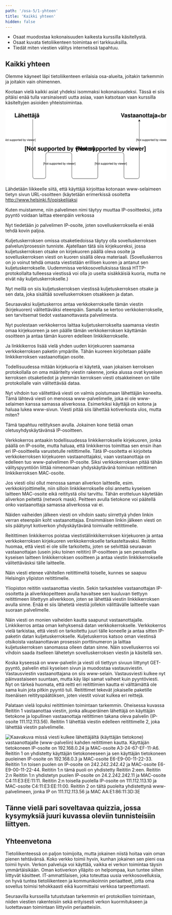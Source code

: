 ```yaml
---
path: '/osa-5/1-yhteen'
title: 'Kaikki yhteen'
hidden: false
---
```



<text-box variant='learningObjectives' name='Oppimistavoitteet'>

- Osaat muodostaa kokonaisuuden kaikesta kurssilla käsitellystä.
- Osaat kuvata tietoliikenteen toimintaa eri tarkkuuksilla.
- Tiedät miten viestien välitys internetissä tapahtuu.

</text-box>


## Kaikki yhteen

Olemme käyneet läpi tietoliikenteen erilaisia osa-alueita, joitakin tarkemmin ja joitakin vain ohimennen.

Kootaan vielä kaikki asiat yhdeksi isommaksi kokonaisuudeksi. Tässä ei siis pitäisi enää tulla varsinaisesti uutta asiaa, vaan katsotaan vaan kurssilla käsiteltyjen asioiden yhteistoimintaa.

![Kaavakuva missä viesti kulkee lähettäjältä vastaanottajalle useamman reitittimen kautta](../img/lahettaja-reititin-vastaanottaja.svg)



Lähdetään liikkeelle siitä, että käyttäjä kirjoittaa kotonaan www-selaimeen tietyn sivun URL-osoitteen (käytetään erimerkissä osoitetta http://www.helsinki.fi/opiskelijaksi


<!--  URL-osoite -->
<quiz id="44a72ec8-66d2-4116-83a7-40b5ecd154fa"></quiz>


Kuten muistamme, niin palvelimen nimi täytyy muuttaa IP-osoitteeksi, jotta pyyntö voidaan laittaa eteenpäin verkossa


<!--  verkkonimi IP-osoitteeksi -->
<quiz id="a9535cfa-86d6-4c87-9580-dfd50aa298ac"></quiz>


Nyt tiedetään jo palvelimen IP-osoite, joten sovelluskerroksella ei enää tehdä kovin paljoa.


<!--  HTTP ja kuljetuskerros -->
<quiz id="9e304b9a-7df8-464c-8573-d11c344dc324"></quiz>


Kuljetuskerroksen omissa otsaketiedoissa täytyy olla sovelluskerroksen palvelun/prosessin tunniste. Ajatellaan tätä siis kirjekuoreksi, jossa kuljetuskerroksen otsake on kirjekuoren päällä oleva osoite ja sovelluskerroksen viesti on kuoren sisällä oleva materiaali. (Sovelluskerros on jo voinut tehdä omasta viestistään erillisen kuoren ja antanut sen kuljetuskerrokselle. Uudemmissa verkkosovelluksissa tässä HTTP-protokollalta tulleessa viestissä voi olla jo useita sisäkkäisiä kuoria, mutta ne eivät näy kuljetuskerrokselle.)


<!--  prosessin tunnistaminen -->
<quiz id="adfc179d-8a8c-496a-9e82-e5fdb6ec5949"></quiz>


Nyt meillä on siis kuljetuskerroksen viestissä kuljetuskerroksen otsake ja sen data, joka sisältää sovelluskerroksen otsakkeen ja datan.

Seuraavaksi kuljetuskerros antaa verkkokerrokselle tämän viestin (kirjekuoren) välitettäväksi eteenpäin. Samalla se kertoo  verkkokerrokselle, sen tarvitsemat tiedot vastaanottavasta palvelimesta.


<!--  vastaanottaja verkkokerroksen otsakkeessa  -->
<quiz id="a530a00f-838b-4adc-9e74-da5d7de5a090"></quiz>


Nyt puolestaan verkkokerros laittaa kuljetuskerrokselta saamansa viestin omaa kirjekuoreen ja sen päälle tämän verkkokerroksen käyttämän osoitteen ja antaa tämän kuoren edelleen linkkikerrokselle.


<!--  vastaanottaja linkkikerroksen otsakkeessa -->
<quiz id="a707fee7-8503-40b8-895a-dccc9927715d"></quiz>


Ja linkkikerros lisää vielä yhden uuden kirjekuoren saamansa verkkokerroksen paketin ympärille. Tähän kuoreen kirjoitetaan päälle linkkikerroksen vastaanottajan osoite.

Todellisuudessa mitään kirjekuoria ei käytetä, vaan jokaisen kerroksen protokollalla on oma määritelty viestin rakenne, jonka alussa ovat kyseisen kerroksen otsaketiedot ja ylemmän kerroksen viesti otsakkeineen on tälle protokollalle vain välitettävää dataa.

Nyt vihdoin tuo välitettävä viesti on valmis poistumaan lähettäjän koneelta. Tämä lähtevä viesti on menossa www-palvelimelle, joka ei ole www-selaimen kanssa samassa aliverkossa. Esimerkiksi käyttäjä on kotona ja haluaa lukea www-sivun. Viesti pitää siis lähettää kotiverkosta ulos, mutta miten?

Tämä tapahtuu reitityksen avulla. Jokainen kone tietää oman oletusyhdyskäytävänsä IP-osoitteen.


<!--  Oletusyhdyskäytävä -->
<quiz id="9dada389-7d90-4591-b1fc-d06f7d29525c"></quiz>


Verkkokerros antaakin todellisuudessa linkkikerrokselle kirjekuoren, jonka päällä on IP-osoite, mutta haluaa, että linkkikerros toimittaa sen ensin ihan eri IP-osoitteella varustetulle reitittimelle. Tätä IP-osoitetta ei kirjoiteta verkkokerroksen kirjekuoren vastaanottajaksi, vaan vastaanottaja on edelleen tuo www-palvelimen IP-osoite. Siksi verkkokerroksen pitää tähän välityspyyntöön liittää nimenomaan yhdyskäytävänä toimivan reitittimen linkkikerroksen MAC-osoite.

Jos viesti olisi ollut menossa saman aliverkon laitteelle, esim. verkkokirjoittimelle, niin silloin linkkikerrokselle olisi annettu kyseisen laitteen MAC-osoite eikä reititystä olisi tarvittu. Tähän erotteluun käytetään aliverkon peitettä (network mask). Peitteen  avulla tietokone voi päätellä onko vastaanottaja samassa aliverkossa vai ei.
 

<!--  MAC-osoitteen selvittäminen -->
<quiz id="a8b24c90-8656-485e-b374-df00215a71e0"></quiz>


Näiden vaiheiden jälkeen viesti on vihdoin saatu siirrettyä yhden linkin verran eteenpäin koht vastaanottajaa. Ensimmäisen linkin jälkeen viesti on siis päätynyt kotiverkon yhdyskäytävänä toimivalle reitittimelle.

Reitittimen linkkikerros poistaa viestistälinkkikerroksen kirjekuoren ja antaa verkkokerroksen kirjekuoren verkkokerrokselle tarkasteltavaksi. Reititin huomaa, että viesti ei ole sille tarkoitettu, joten se selvittää seuraavan vastaanottajan (usein joku toinen reititin) IP-osoitteen ja sen perusteella kyseisen laitteen linkkikerroksen osoitteen ja antaa viestin linkkikerrokselle välitettäväsksi tälle laitteelle.

Näin viesti etenee vähitellen reitittimeltä toiselle, kunnes se saapuu Helsingin ylipiston reitittimelle.

Yliopiston reititin vastaanottaa viestin. Sekin tarkastelee vastaanottajan IP-osoitetta ja aliverkkopeitteen avulla havaitsee sen kuuluvan tiettyyn reitittimeen liitettyyn aliverkkoon, joten se lähettää viestin linkkikerroksen avulla sinne. Enää ei siis lähetetä viestiä jollekin välittävälle laitteelle vaan suoraan palvelimelle.

Näin viesti on monien vaiheiden kautta saapunut vastaanottajalle. Linkkikerros antaa oman kehyksensä datan verkkokerrokselle. Verkkokerros vielä tarkistaa, että viesti on tarkoitettu juuri tälle koneelle ja antaa sitten IP-paketin datan kuljetuskerrokselle. Kuljetuskerros katsoo oman viestinsä otsikoista vastaanottavan prosessin porttinumeron ja laittaa kuljetuskerroksen sanomassa olleen datan sinne. Näin sovelluskerros voi vihdoin saada itselleen lähetetyn sovelluskerroksen viestin ja käsitellä sen.

Koska kyseessä on www-palvelin ja viesti oli tiettyyn sivuun liittynyt GET-pyyntö, palvelin etsii kyseisen sivun ja muodostaa vastausviestin. Vastausviestin vastaanottajana on siis www-selain. Vastausviesti kulkee nyt päinvastaiseen suuntaan, mutta käy läpi samat vaiheet kuin pyyntöviesti. Nyt on tärkeä huomata, että reitti eri reitittimien kautta ei välttämättä ole sama kuin jota pitkin pyyntö tuli. Reitittimet tekevät jokaiselle paketille itsenäisen reitityspäätöksen, joten viestit voivat kulkea eri reittejä.


Palataan vielä lopuksi reitittimien toimintaan tarkemmin. Oheisessa kuvassa Reititin 1 vastaanottaa viestin, jonka alkuperäinen lähettäjä on käyttäjän tietokone ja lopullinen vastaanottaja reitittimen takana oleva palvelin (IP-osoite 111.112.113.56). Reititin 1 lähettää viestin edelleen reitittimelle 2, joka lähettää viestin palvelimelle.

![Kaavakuva missä viesti kulkee lähettäjältä (käyttäjän tietokone) vastaanottajalle (www-palveliin) kahden reitittimen kautta. Käyttäjän tietokoneen IP-osoite on 192.168.0.24 ja MAC-osoite A3-24-67-EF-11-A6. Reititin 1 on yhdistetty käyttäjän tietokoneeseen ja sen käyttäjän tietokoneen puoleinen IP-osoite on 192.168.0.3 ja MAC-osoite E6-E9-00-11-22-33. Reititin 1:n toisen puolen on IP-osoite on 242.242.242.42 ja MAC-osoite E6-E9-00-11-22-44. Reititin 1:n tämä puoli on yhdistetty Reititin 2:een. Reititin 2:n Reititin 1:n yhdistetyn puolen IP-osoite on 24.2.242.242.11 ja MAC-osoite C4:11:E3:EE:11:11. Reititin 2:n toisella puolella IP-osoite on 111.112.113.10 ja MAC-osoite C4:11:E3:EE:11:00. Reititin 2 on tältä puolelta yhdistettynä www-palvelimeen, jonka IP on 111.112.113.56 ja MAC AA:E1:86:11:3D:3E](../img/osa5-kuva.svg)

## Tänne vielä pari soveltavaa quizzia, jossa kysymyksiä juuri kuvassa oleviin tunnisteisiin liittyen.

<!--  verkkonimi IP-osoitteeksi -->

<quiz id="a9535cfa-86d6-4c87-9580-dfd50aa298ac">

</quiz><!--  verkkonimi IP-osoitteeksi -->

<quiz id="a9535cfa-86d6-4c87-9580-dfd50aa298ac"></quiz>

## Yhteenvetona

Tietoliikenteessä on paljon toimijoita, mutta jokainen niistä hoitaa vain oman pienen tehtävänsä. Koko verkko toimii hyvin, kunhan jokainen sen pieni osa toimii hyvin. Verkon palveluja voi käyttää, vaikka ei verkon toimintaa täysin ymmärtäisikään. Oman kotiverkon ylläpito on helpompaa, kun tuntee siihen liittyvät käsitteet. IT-ammattilaisen, joka toteuttaa uusia verkkosovelluksia, on hyvä tuntea tietoliikenteen ja kommunikoinnin periaatteet, jotta oma sovellus toimisi tehokkaasti eikä kuormittaisi verkkoa tarpeettomasti.

Seuraavilla kursseilla tutustutaan tarkemmin eri protokollien toimintaan, niiden viestien rakenteisiin sekä erityisesti verkon kuormitukseen ja luotettavaan toimintaan liittyviin periaatteisiin.

